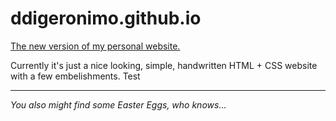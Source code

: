 # ddigeronimo.github.io
[The new version of my personal website.](https://ddigeronimo.github.io) 

Currently it's just a nice looking, simple, handwritten HTML + CSS website with a few embelishments. 
Test

---

_You also might find some Easter Eggs, who knows..._